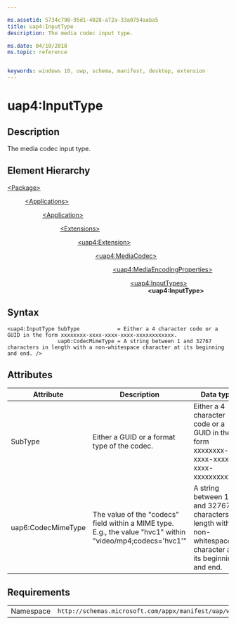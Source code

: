 ```yaml
---

ms.assetid: 5734c798-95d1-4028-a72a-33a0754aaba5
title: uap4:InputType
description: The media codec input type.

ms.date: 04/10/2018
ms.topic: reference


keywords: windows 10, uwp, schema, manifest, desktop, extension 
---
```


# uap4:InputType

## Description
The media codec input type.

## Element Hierarchy
<dl>
<dt><a href="element-package.md">&lt;Package&gt;</a></dt>
<dd>
<dl>
<dt><a href="element-applications.md">&lt;Applications&gt;</a></dt>
<dd>
<dl>
<dt><a href="element-application.md">&lt;Application&gt;</a></dt>
<dd>
<dl>
<dt><a href="element-1-extensions.md">&lt;Extensions&gt;</a></dt>
<dd>
<dl>
<dt><a href="element-uap4-extension.md">&lt;uap4:Extension&gt;</a></dt>
<dd>
<dl>
<dt><a href="element-uap4-mediacodec.md">&lt;uap4:MediaCodec&gt;</a></dt>
<dd>
<dl>
<dt><a href="element-uap4-MediaEncodingProperties.md">&lt;uap4:MediaEncodingProperties&gt;</a></dt>
<dd>
<dl>
<dt><a href="element-uap4-inputtypes.md">&lt;uap4:InputTypes&gt;</a></dt>
<dd><b>&lt;uap4:InputType&gt;</b></dd>
</dl>
</dd>
</dl>
</dd>
</dl>
</dd>
</dl>
</dd>
</dl>
</dd>
</dl>
</dd>
</dl>
</dd>
</dl>

## Syntax
```syntax
<uap4:InputType SubType            = Either a 4 character code or a GUID in the form xxxxxxxx-xxxx-xxxx-xxxx-xxxxxxxxxxxx. 
                uap6:CodecMimeType = A string between 1 and 32767 characters in length with a non-whitespace character at its beginning and end. />                 
```


## Attributes
| Attribute | Description | Data type | Required |
|-----------|-------------|-----------|----------|
| SubType | Either a GUID or a format type of the codec. | Either a 4 character code or a GUID in the form xxxxxxxx-xxxx-xxxx-xxxx-xxxxxxxxxxxx. | Yes |
| uap6:CodecMimeType | The value of the "codecs" field within a MIME type. E.g., the value "hvc1" within "video/mp4;codecs='hvc1'" | A string between 1 and 32767 characters in length with a non-whitespace character at its beginning and end. | No |


## Requirements

|   |   |
|--|--|
| Namespace | `http://schemas.microsoft.com/appx/manifest/uap/windows10/4` |
